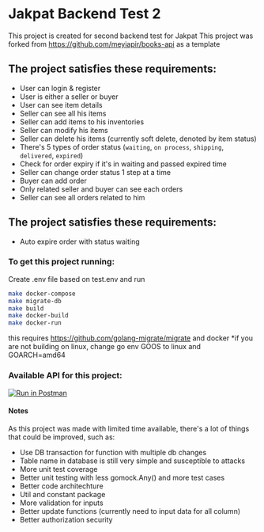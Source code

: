 # Jakpat Backend Test 2
This project is created for second backend test for Jakpat
This project was forked from https://github.com/meyiapir/books-api as a template

## The project satisfies these requirements:
- User can login & register
- User is either a seller or buyer
- User can see item details
- Seller can see all his items
- Seller can add items to his inventories
- Seller can modify his items
- Seller can delete his items (currently soft delete, denoted by item status)
- There's 5 types of order status (`waiting`, `on process`, `shipping`, `delivered`, `expired`)
- Check for order expiry if it's in waiting and passed expired time
- Seller can change order status 1 step at a time
- Buyer can add order
- Only related seller and buyer can see each orders
- Seller can see all orders related to him

## The project satisfies these requirements:
- Auto expire order with status waiting

### To get this project running:

Create .env file based on test.env and run
```bash
make docker-compose
make migrate-db
make build
make docker-build
make docker-run
```
this requires https://github.com/golang-migrate/migrate and docker
*if you are not building on linux, change go env GOOS to linux and GOARCH=amd64

### Available API for this project:
[![Run in Postman](https://run.pstmn.io/button.svg)](https://god.gw.postman.com/run-collection/27681259-973483a5-6fbd-494a-a92d-fedd9fb91d2c?action=collection%2Ffork&source=rip_markdown&collection-url=entityId%3D27681259-973483a5-6fbd-494a-a92d-fedd9fb91d2c%26entityType%3Dcollection%26workspaceId%3D6fa7ddca-6237-4f5f-93da-e6ba16616e0c)

#### Notes
As this project was made with limited time available, there's a lot of things that could be improved, such as:
- Use DB transaction for function with multiple db changes
- Table name in database is still very simple and susceptible to attacks
- More unit test coverage
- Better unit testing with less gomock.Any() and more test cases
- Better code architechture
- Util and constant package
- More validation for inputs
- Better update functions (currently need to input data for all column)
- Better authorization security